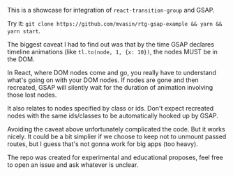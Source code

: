 This is a showcase for integration of `react-transition-group` and GSAP.

Try it: `git clone https://github.com/mvasin/rtg-gsap-example && yarn && yarn start`.

The biggest caveat I had to find out was that by the time GSAP declares timeline animations (like `tl.to(node, 1, {x: 10})`, the nodes MUST be in the DOM.

In React, where DOM nodes come and go, you really have to understand what's going on with your DOM nodes. If nodes are gone and then recreated, GSAP will silently wait for the duration of animation involving those lost nodes.

It also relates to nodes specified by class or ids. Don't expect recreated nodes with the same ids/classes to be automatically hooked up by GSAP.

Avoiding the caveat above unfortunately complicated the code. But it works nicely. It could be a bit simplier if we choose to keep not to unmount passed routes, but I guess that's not gonna work for big apps (too heavy).

The repo was created for experimental and educational proposes, feel free to open an issue and ask whatever is unclear.